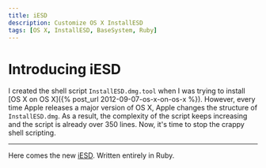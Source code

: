 ```yaml
---
title: iESD
description: Customize OS X InstallESD
tags: [OS X, InstallESD, BaseSystem, Ruby]
---
```


# Introducing iESD

I created the shell script `InstallESD.dmg.tool` when I was trying to install [OS X on OS X]({% post_url 2012-09-07-os-x-on-os-x %}).  However, every time Apple releases a major version of OS X, Apple changes the structure of `InstallESD.dmg`.  As a result, the complexity of the script keeps increasing and the script is already over 350 lines.  Now, it's time to stop the crappy shell scripting.

---

Here comes the new [iESD](https://rubygems.org/gems/iesd).  Written entirely in Ruby.

